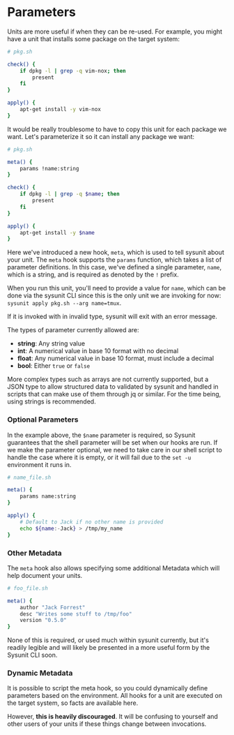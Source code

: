 # Parameters

Units are more useful if when they can be re-used. For example, you might have
a unit that installs some package on the target system:

```sh
# pkg.sh

check() {
    if dpkg -l | grep -q vim-nox; then
        present
    fi
}

apply() {
    apt-get install -y vim-nox
}
```

It would be really troublesome to have to copy this unit for each package we want.
Let's parameterize it so it can install any package we want:

```sh
# pkg.sh

meta() {
    params !name:string
}

check() {
    if dpkg -l | grep -q $name; then
        present
    fi
}

apply() {
    apt-get install -y $name
}
```

Here we've introduced a new hook, `meta`, which is used to tell sysunit about your
unit. The `meta` hook supports the `params` function, which takes a list of
parameter definitions. In this case, we've defined a single parameter, `name`,
which is a string, and is required as denoted by the `!` prefix.

When you run this unit, you'll need to provide a value for `name`, which can be done
via the sysunit CLI since this is the only unit we are invoking for now:
 `sysunit apply pkg.sh --arg name=tmux`.

If it is invoked with in invalid type, sysunit will exit with an error message.

 The types of parameter currently allowed are:
 
- **string**: Any string value
- **int**: A numerical value in base 10 format with no decimal
- **float**: Any numerical value in base 10 format, must include a decimal
- **bool**: Either `true` or `false`

More complex types such as arrays are not currently supported, but a JSON type
to allow structured data to validated by sysunit and handled in scripts that
can make use of them through jq or similar. For the time being, using strings
is recommended.

### Optional Parameters

In the example above, the `$name` parameter is required, so Sysunit guarantees that
the shell parameter will be set when our hooks are run. If we make the parameter
optional, we need to take care in our shell script to handle the case where it
is empty, or it will fail due to the `set -u` environment it runs in.

```sh
# name_file.sh

meta() {
    params name:string
}

apply() {
    # Default to Jack if no other name is provided
    echo ${name:-Jack} > /tmp/my_name
}
```

### Other Metadata

The `meta` hook also allows specifying some additional Metadata which will help
document your units.

```sh
# foo_file.sh

meta() {
    author "Jack Forrest"
    desc "Writes some stuff to /tmp/foo"
    version "0.5.0"
}
```

None of this is required, or used much within sysunit currently, but it's readily
legible and will likely be presented in a more useful form by the Sysunit CLI soon.

### Dynamic Metadata

It is possible to script the meta hook, so you could dynamically define parameters
based on the environment. All hooks for a unit are executed on the target system,
so facts are available here.

However, **this is heavily discouraged**. It will be confusing to yourself and other
users of your units if these things change between invocations.

